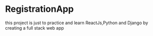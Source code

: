 # RegistrationApp
this project is just to practice and learn ReactJs,Python and Django by creating a full stack web app

